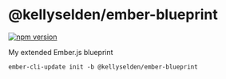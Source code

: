 # @kellyselden/ember-blueprint

[![npm version](https://badge.fury.io/js/%40kellyselden%2Fember-blueprint.svg)](https://badge.fury.io/js/%40kellyselden%2Fember-blueprint)

My extended Ember.js blueprint

```
ember-cli-update init -b @kellyselden/ember-blueprint
```
